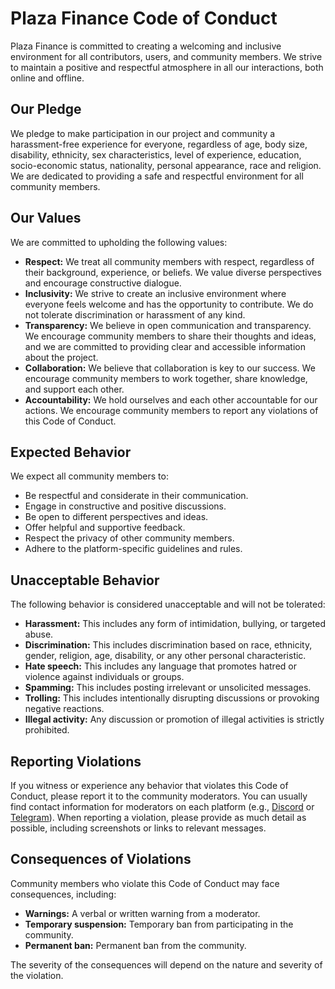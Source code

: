 # Plaza Finance Code of Conduct

Plaza Finance is committed to creating a welcoming and inclusive environment for all contributors, users, and community members. We strive to maintain a positive and respectful atmosphere in all our interactions, both online and offline.

## Our Pledge
We pledge to make participation in our project and community a harassment-free experience for everyone, regardless of age, body size, disability, ethnicity, sex characteristics, level of experience, education, socio-economic status, nationality, personal appearance, race and religion. We are dedicated to providing a safe and respectful environment for all community members.
## Our Values

We are committed to upholding the following values:

* **Respect:** We treat all community members with respect, regardless of their background, experience, or beliefs.  We value diverse perspectives and encourage constructive dialogue.
* **Inclusivity:** We strive to create an inclusive environment where everyone feels welcome and has the opportunity to contribute. We do not tolerate discrimination or harassment of any kind.
* **Transparency:** We believe in open communication and transparency. We encourage community members to share their thoughts and ideas, and we are committed to providing clear and accessible information about the project.
* **Collaboration:** We believe that collaboration is key to our success. We encourage community members to work together, share knowledge, and support each other.
* **Accountability:** We hold ourselves and each other accountable for our actions. We encourage community members to report any violations of this Code of Conduct.

## Expected Behavior

We expect all community members to:

* Be respectful and considerate in their communication.
* Engage in constructive and positive discussions.
* Be open to different perspectives and ideas.
* Offer helpful and supportive feedback.
* Respect the privacy of other community members.
* Adhere to the platform-specific guidelines and rules.

## Unacceptable Behavior

The following behavior is considered unacceptable and will not be tolerated:

* **Harassment:** This includes any form of intimidation, bullying, or targeted abuse.
* **Discrimination:** This includes discrimination based on race, ethnicity, gender, religion, age, disability, or any other personal characteristic.
* **Hate speech:** This includes any language that promotes hatred or violence against individuals or groups.
* **Spamming:** This includes posting irrelevant or unsolicited messages.
* **Trolling:** This includes intentionally disrupting discussions or provoking negative reactions.
* **Illegal activity:** Any discussion or promotion of illegal activities is strictly prohibited.

## Reporting Violations

If you witness or experience any behavior that violates this Code of Conduct, please report it to the community moderators. You can usually find contact information for moderators on each platform (e.g., [Discord](https://discord.com/invite/plazafinance) or [Telegram](https://t.me/+6pz_Gu6oyw04Mjgx)). When reporting a violation, please provide as much detail as possible, including screenshots or links to relevant messages.

## Consequences of Violations

Community members who violate this Code of Conduct may face consequences, including:

* **Warnings:** A verbal or written warning from a moderator.
* **Temporary suspension:** Temporary ban from participating in the community.
* **Permanent ban:** Permanent ban from the community.

The severity of the consequences will depend on the nature and severity of the violation.
